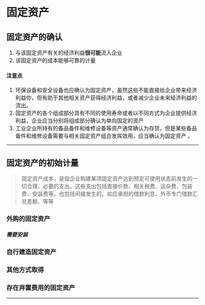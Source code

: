 # 固定资产

## 固定资产的确认

1. 与该固定资产有关的经济利益**很可能**流入企业
2. 该固定资产的成本能够可靠的计量

#### 注意点

1. 环保设备和安全设备也应确认为固定资产，虽然这些不能直接给企业带来经济利益你，但有助于其他相关资产获得经济利益，或者减少企业未来经济利益的流出。
2. 固定资产的各个组成部分具有不同的使用寿命或者以不同方式为企业提供经济利益，企业应当分别将组成部分确认为单向固定的资产
3. 工业企业所持有的备品备件和维修设备等资产通常确认为存货，但是某些备品备件和维修设备需要与相关固定资产组合发挥效用，应当确认为固定资产 。

***

## 固定资产的初始计量

> 固定资产成本，是指企业购建某项固定资产达到预定可使用状态前发生的一切合理、必要的支出。这些支出包括直接价款、相关税费、运杂费、包装费、安装费等。也包括间接发生的。如应承担的借款利息、外币专门借款汇兑差额、等等

### 外购的固定资产

##### 需要安装

##### 

### 自行建造固定资产

### 其他方式取得

### 存在弃置费用的固定资产


***
